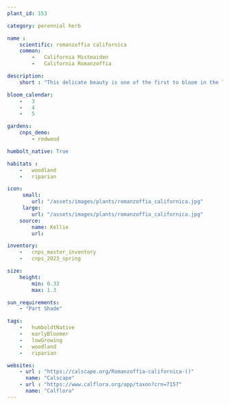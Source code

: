```yaml
---
plant_id: 153 

category: perennial herb

name :
    scientific: romanzoffia californica
    common: 
        -   California Mistmaiden
        -   California Romanzoffia

description: 
    short : "This delicate beauty is one of the first to bloom in the late winter. Dries out in the summer but returns with the rains - often with baby plants close by! Great for a woodland garden."

bloom_calendar: 
    -   3
    -   4
    -   5

gardens:
    cnps_demo:
        - redwood

humbolt_native: True

habitats : 
    -   woodland
    -   riparian 

icon: 
     small: 
        url: "/assets/images/plants/romanzoffia_californica.jpg"
     large: 
        url: "/assets/images/plants/romanzoffia_californica.jpg"
    source: 
        name: Kellie 
        url: 

inventory: 
    -   cnps_master_inventory
    -   cnps_2023_spring

size:
    height: 
        min: 0.33
        max: 1.3

sun_requirements: 
    - "Part Shade"

tags:  
    -   humboldtNative
    -   earlyBloomer
    -   lowGrowing
    -   woodland
    -   riparian

websites:
    - url : "https://calscape.org/Romanzoffia-californica-()"
      name: "Calscape"
    - url : "https://www.calflora.org/app/taxon?crn=7157"
      name: "Calflora"
---
```


